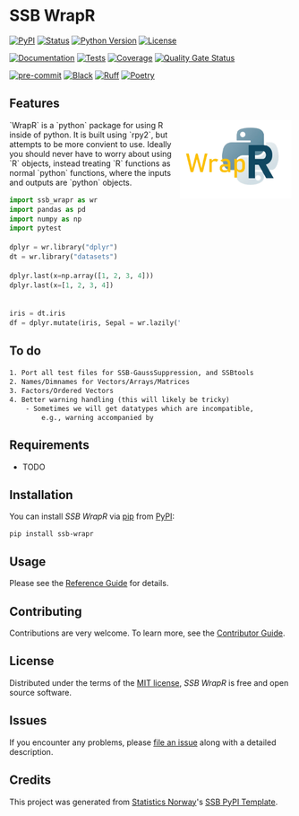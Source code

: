 # SSB WrapR

[![PyPI](https://img.shields.io/pypi/v/ssb-wrapr.svg)][pypi status]
[![Status](https://img.shields.io/pypi/status/ssb-wrapr.svg)][pypi status]
[![Python Version](https://img.shields.io/pypi/pyversions/ssb-wrapr)][pypi status]
[![License](https://img.shields.io/pypi/l/ssb-wrapr)][license]

[![Documentation](https://github.com/statisticsnorway/ssb-wrapr/actions/workflows/docs.yml/badge.svg)][documentation]
[![Tests](https://github.com/statisticsnorway/ssb-wrapr/actions/workflows/tests.yml/badge.svg)][tests]
[![Coverage](https://sonarcloud.io/api/project_badges/measure?project=statisticsnorway_ssb-wrapr&metric=coverage)][sonarcov]
[![Quality Gate Status](https://sonarcloud.io/api/project_badges/measure?project=statisticsnorway_ssb-wrapr&metric=alert_status)][sonarquality]

[![pre-commit](https://img.shields.io/badge/pre--commit-enabled-brightgreen?logo=pre-commit&logoColor=white)][pre-commit]
[![Black](https://img.shields.io/badge/code%20style-black-000000.svg)][black]
[![Ruff](https://img.shields.io/endpoint?url=https://raw.githubusercontent.com/astral-sh/ruff/main/assets/badge/v2.json)](https://github.com/astral-sh/ruff)
[![Poetry](https://img.shields.io/endpoint?url=https://python-poetry.org/badge/v0.json)][poetry]

[pypi status]: https://pypi.org/project/ssb-wrapr/
[documentation]: https://statisticsnorway.github.io/ssb-wrapr
[tests]: https://github.com/statisticsnorway/ssb-wrapr/actions?workflow=Tests
[sonarcov]: https://sonarcloud.io/summary/overall?id=statisticsnorway_ssb-wrapr
[sonarquality]: https://sonarcloud.io/summary/overall?id=statisticsnorway_ssb-wrapr
[pre-commit]: https://github.com/pre-commit/pre-commit
[black]: https://github.com/psf/black
[poetry]: https://python-poetry.org/

## Features

<img src="images/WrapR-logo.png" alt="Logo" align = "right" height="139" class="logo">
`WrapR` is a `python` package for using R inside of python.
It is built using `rpy2`, but attempts to be more convient to use.
Ideally you should never have to worry about using `R` objects,
instead treating `R` functions as normal `python` functions, where the inputs
and outputs are `python` objects.

```python
import ssb_wrapr as wr
import pandas as pd
import numpy as np
import pytest

dplyr = wr.library("dplyr")
dt = wr.library("datasets")

dplyr.last(x=np.array([1, 2, 3, 4]))
dplyr.last(x=[1, 2, 3, 4])


iris = dt.iris
df = dplyr.mutate(iris, Sepal = wr.lazily("round(Sepal.Length * 2, 0)"))
```

## To do

    1. Port all test files for SSB-GaussSuppression, and SSBtools
    2. Names/Dimnames for Vectors/Arrays/Matrices
    3. Factors/Ordered Vectors
    4. Better warning handling (this will likely be tricky)
        - Sometimes we will get datatypes which are incompatible,
            e.g., warning accompanied by

## Requirements

- TODO

## Installation

You can install _SSB WrapR_ via [pip] from [PyPI]:

```console
pip install ssb-wrapr
```

## Usage

Please see the [Reference Guide] for details.

## Contributing

Contributions are very welcome.
To learn more, see the [Contributor Guide].

## License

Distributed under the terms of the [MIT license][license],
_SSB WrapR_ is free and open source software.

## Issues

If you encounter any problems,
please [file an issue] along with a detailed description.

## Credits

This project was generated from [Statistics Norway]'s [SSB PyPI Template].

[statistics norway]: https://www.ssb.no/en
[pypi]: https://pypi.org/
[ssb pypi template]: https://github.com/statisticsnorway/ssb-pypitemplate
[file an issue]: https://github.com/statisticsnorway/ssb-wrapr/issues
[pip]: https://pip.pypa.io/

<!-- github-only -->

[license]: https://github.com/statisticsnorway/ssb-wrapr/blob/main/LICENSE
[contributor guide]: https://github.com/statisticsnorway/ssb-wrapr/blob/main/CONTRIBUTING.md
[reference guide]: https://statisticsnorway.github.io/ssb-wrapr/reference.html
